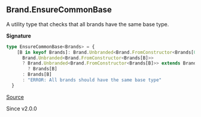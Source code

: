 ## Brand.EnsureCommonBase

A utility type that checks that all brands have the same base type.

**Signature**

```ts
type EnsureCommonBase<Brands> = {
    [B in keyof Brands]: Brand.Unbranded<Brand.FromConstructor<Brands[0]>> extends
      Brand.Unbranded<Brand.FromConstructor<Brands[B]>>
      ? Brand.Unbranded<Brand.FromConstructor<Brands[B]>> extends Brand.Unbranded<Brand.FromConstructor<Brands[0]>>
        ? Brands[B]
      : Brands[B]
      : "ERROR: All brands should have the same base type"
  }
```

[Source](https://github.com/Effect-TS/effect/tree/main/packages/effect/src/Brand.ts#L149)

Since v2.0.0